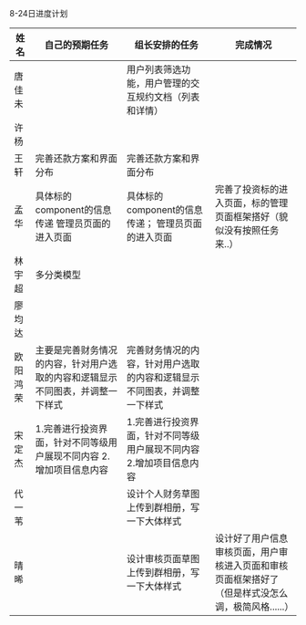 8-24日进度计划

 

| 姓名   | 自己的预期任务                                 | 组长安排的任务                              | 完成情况 |
| ---- | --------------------------------------- | ------------------------------------ | ---- |
| 唐佳未  |                                         | 用户列表筛选功能，用户管理的交互规约文档（列表和详情）          |      |
| 许杨   |                                         |                                      |      |
| 王轩   | 完善还款方案和界面分布                     | 完善还款方案和界面分布                                     |      |
| 孟华   | 具体标的component的信息传递  管理员页面的进入页面          | 具体标的component的信息传递；  管理员页面的进入页面      |   完善了投资标的进入页面，标的管理页面框架搭好（貌似没有按照任务来..）   |
| 林宇超  |            多分类模型                             |                                      |      |
| 廖均达  |                                         |                                      |      |
| 欧阳鸿荣 | 主要是完善财务情况的内容，针对用户选取的内容和逻辑显示不同图表，并调整一下样式 | 完善财务情况的内容，针对用户选取的内容和逻辑显示不同图表，并调整一下样式 |      |
| 宋定杰  | 1.完善进行投资界面，针对不同等级用户展现不同内容 2.增加项目信息内容           | 1.完善进行投资界面，针对不同等级用户展现不同内容<br> 2.增加项目信息内容                                              |      |
| 代一苇  |                                         | 设计个人财务草图上传到群相册，写一下大体样式               |      |
| 晴晞   |                                         | 设计审核页面草图上传到群相册，写一下大体样式               |   设计好了用户信息审核页面，用户审核进入页面和审核页面框架搭好了（但是样式没怎么调，极简风格......）   |

 
